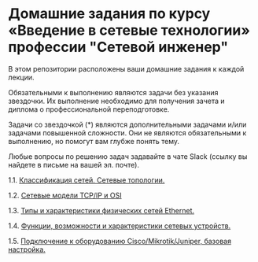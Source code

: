# Домашние задания по курсу «Введение в сетевые технологии» профессии "Сетевой инженер"

В этом репозитории расположены ваши домашние задания к каждой лекции. 

Обязательными к выполнению являются задачи без указания звездочки. Их выполнение необходимо для получения зачета и диплома о профессиональной переподготовке.

Задачи со звездочкой (*) являются дополнительными задачами и/или задачами повышенной сложности. Они не являются обязательными к выполнению, но помогут вам глубже понять тему.

Любые вопросы по решению задач задавайте в чате Slack (ссылку вы найдете в письме на вашей эл. почте).



1.1. [Классификация сетей. Сетевые топологии.]()

1.2. [Сетевые модели TCP/IP и OSI]()

1.3. [Типы и характеристики физических сетей Ethernet.]()

1.4. [Функции, возможности и характеристики сетевых устройств.]()

1.5. [Подключение к оборудованию Cisco/Mikrotik/Juniper, базовая настройка. ]()












